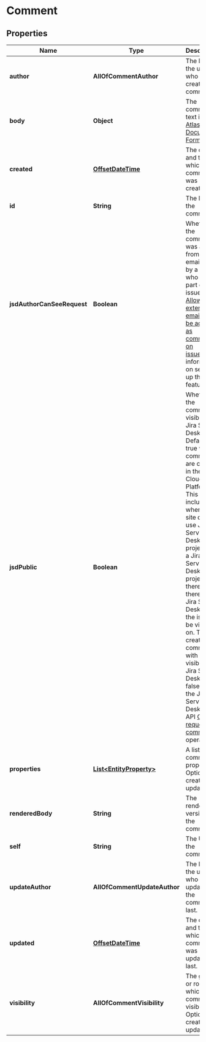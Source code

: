 # Comment

## Properties
Name | Type | Description | Notes
------------ | ------------- | ------------- | -------------
**author** | **AllOfCommentAuthor** | The ID of the user who created the comment. |  [optional]
**body** | **Object** | The comment text in [Atlassian Document Format](https://developer.atlassian.com/cloud/jira/platform/apis/document/structure/). |  [optional]
**created** | [**OffsetDateTime**](OffsetDateTime.md) | The date and time at which the comment was created. |  [optional]
**id** | **String** | The ID of the comment. |  [optional]
**jsdAuthorCanSeeRequest** | **Boolean** | Whether the comment was added from an email sent by a person who is not part of the issue. See [Allow external emails to be added as comments on issues](https://support.atlassian.com/jira-service-management-cloud/docs/allow-external-emails-to-be-added-as-comments-on-issues/)for information on setting up this feature. |  [optional]
**jsdPublic** | **Boolean** | Whether the comment is visible in Jira Service Desk. Defaults to true when comments are created in the Jira Cloud Platform. This includes when the site doesn&#x27;t use Jira Service Desk or the project isn&#x27;t a Jira Service Desk project and, therefore, there is no Jira Service Desk for the issue to be visible on. To create a comment with its visibility in Jira Service Desk set to false, use the Jira Service Desk REST API [Create request comment](https://developer.atlassian.com/cloud/jira/service-desk/rest/#api-rest-servicedeskapi-request-issueIdOrKey-comment-post) operation. |  [optional]
**properties** | [**List&lt;EntityProperty&gt;**](EntityProperty.md) | A list of comment properties. Optional on create and update. |  [optional]
**renderedBody** | **String** | The rendered version of the comment. |  [optional]
**self** | **String** | The URL of the comment. |  [optional]
**updateAuthor** | **AllOfCommentUpdateAuthor** | The ID of the user who updated the comment last. |  [optional]
**updated** | [**OffsetDateTime**](OffsetDateTime.md) | The date and time at which the comment was updated last. |  [optional]
**visibility** | **AllOfCommentVisibility** | The group or role to which this comment is visible. Optional on create and update. |  [optional]
